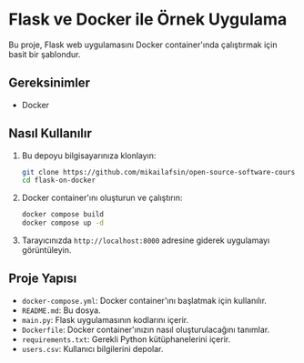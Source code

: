 # Flask ve Docker ile Örnek Uygulama

Bu proje, Flask web uygulamasını Docker container'ında çalıştırmak için basit bir şablondur.

## Gereksinimler

- Docker

## Nasıl Kullanılır

1. Bu depoyu bilgisayarınıza klonlayın:

    ```bash
    git clone https://github.com/mikailafsin/open-source-software-course.git
    cd flask-on-docker
    ```

2. Docker container'ını oluşturun ve çalıştırın:

    ```bash
    docker compose build
    docker compose up -d
    ```

3. Tarayıcınızda `http://localhost:8000` adresine giderek uygulamayı görüntüleyin.

## Proje Yapısı

- `docker-compose.yml`: Docker container'ını başlatmak için kullanılır.
- `README.md`: Bu dosya.
- `main.py`: Flask uygulamasının kodlarını içerir.
- `Dockerfile`: Docker container'ınızın nasıl oluşturulacağını tanımlar.
- `requirements.txt`: Gerekli Python kütüphanelerini içerir.
- `users.csv`: Kullanıcı bilgilerini depolar.
